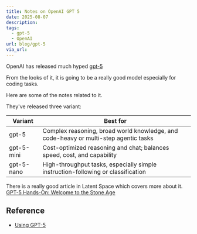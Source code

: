 ```yaml
---
title: Notes on OpenAI GPT 5
date: 2025-08-07
description: 
tags:
  - gpt-5
  - OpenAI
url: blog/gpt-5
via_url:
---
```

OpenAI has released much hyped [gpt-5](https://openai.com/index/introducing-gpt-5-for-developers/)

From the looks of it, it is going to be a really good model especially for coding tasks.

Here are some of the notes related to it.

They've released three variant:

| Variant    | Best for                                                                             |
| ---------- | ------------------------------------------------------------------------------------ |
| gpt-5      | Complex reasoning, broad world knowledge, and code-heavy or multi-step agentic tasks |
| gpt-5-mini | Cost-optimized reasoning and chat; balances speed, cost, and capability              |
| gpt-5-nano | High-throughput tasks, especially simple instruction-following or classification     |

There is a really good article in Latent Space which covers more about it.
[GPT-5 Hands-On: Welcome to the Stone Age](https://www.latent.space/p/gpt-5-review)

## Reference
- [Using GPT-5](https://platform.openai.com/docs/guides/latest-model)